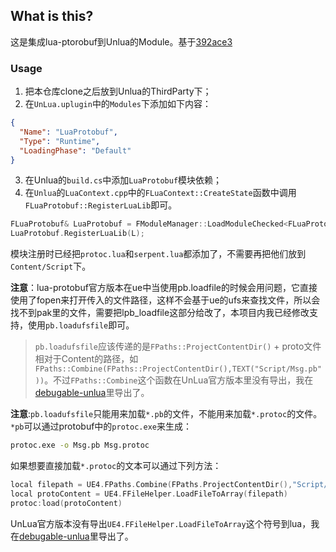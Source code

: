 ## What is this?

这是集成lua-ptorobuf到Unlua的Module。基于[392ace3](https://github.com/starwing/lua-protobuf/commit/392ace3abd4a46e5c386e52d2d16c9aade52e46d)

### Usage

1. 把本仓库clone之后放到Unlua的ThirdParty下；
2. 在`UnLua.uplugin`中的`Modules`下添加如下内容：

```json
{
  "Name": "LuaProtobuf",
  "Type": "Runtime",
  "LoadingPhase": "Default"
}
```

3. 在Unlua的`build.cs`中添加`LuaProtobuf`模块依赖；
4. 在`Unlua`的`LuaContext.cpp`中的`FLuaContext::CreateState`函数中调用`FLuaProtobuf::RegisterLuaLib`即可。

```cpp
FLuaProtobuf& LuaProtobuf = FModuleManager::LoadModuleChecked<FLuaProtobuf>(TEXT("LuaProtobuf"));
LuaProtobuf.RegisterLuaLib(L);
```

模块注册时已经把`protoc.lua`和`serpent.lua`都添加了，不需要再把他们放到`Content/Script`下。

**注意**：lua-protobuf官方版本在ue中当使用pb.loadfile的时候会用问题，它直接使用了fopen来打开传入的文件路径，这样不会基于ue的ufs来查找文件，所以会找不到pak里的文件，需要把lpb_loadfile这部分给改了，本项目内我已经修改支持，使用`pb.loadufsfile`即可。

>`pb.loadufsfile`应该传递的是`FPaths::ProjectContentDir()` + proto文件相对于Content的路径，如`FPaths::Combine(FPaths::ProjectContentDir(),TEXT("Script/Msg.pb"))`。不过`FPaths::Combine`这个函数在UnLua官方版本里没有导出，我在[debugable-unlua](https://github.com/hxhb/debugable-unlua)里导出了。

**注意**:`pb.loadufsfile`只能用来加载`*.pb`的文件，不能用来加载`*.protoc`的文件。
`*pb`可以通过protobuf中的`protoc.exe`来生成：

```bash
protoc.exe -o Msg.pb Msg.protoc
```
如果想要直接加载`*.protoc`的文本可以通过下列方法：

```cpp
local filepath = UE4.FPaths.Combine(FPaths.ProjectContentDir(),"Script/TestMsg.proto")
local protoContent = UE4.FFileHelper.LoadFileToArray(filepath)
protoc:load(protoContent)
```
UnLua官方版本没有导出`UE4.FFileHelper.LoadFileToArray`这个符号到lua，我在[debugable-unlua](https://github.com/hxhb/debugable-unlua)里导出了。
